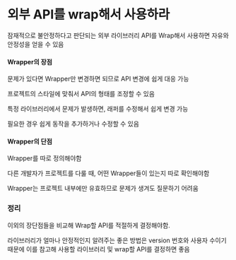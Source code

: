 # 외부 API를 wrap해서 사용하라

잠재적으로 불안정하다고 판단되는 외부 라이브러리 API를 Wrap해서 사용하면 자유와 안정성을 얻을 수 있음

#### Wrapper의 장점

문제가 있다면 Wrapper만 변경하면 되므로 API 변경에 쉽게 대응 가능

프로젝트의 스타일에 맞춰서 API의 형태를 조정할 수 있음

특정 라이브러리에서 문제가 발생하면, 래퍼를 수정해서 쉽게 변경 가능

필요한 경우 쉽게 동작을 추가하거나 수정할 수 있음

#### Wrapper의 단점

Wrapper를 따로 정의해야함

다른 개발자가 프로젝트를 다룰 때, 어떤 Wrapper들이 있는지 따로 확인해야함

Wrapper는 프로젝트 내부에만 유효하므로 문제가 생겨도 질문하기 어려움

### 정리

이외의 장단점들을 비교해 Wrap할 API를 적절하게 결정해야함.

라이브러리가 얼마나 안정적인지 알려주는 좋은 방법은 version 번호와 사용자 수이기 때문에 이를 참고해 사용할 라이브러리 및 wrap할 API를 결정하면 좋음
